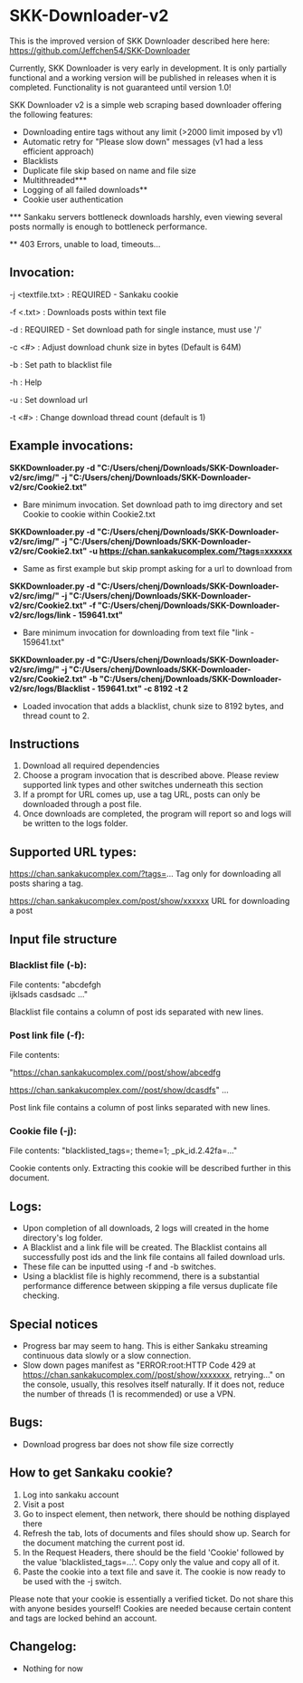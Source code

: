# SKK-Downloader-v2
This is the improved version of SKK Downloader described here here: https://github.com/Jeffchen54/SKK-Downloader

Currently, SKK Downloader is very early in development. It is only partially functional and a working version
will be published in releases when it is completed. Functionality is not guaranteed until version 1.0!

SKK Downloader v2 is a simple web scraping based downloader offering the following features:
- Downloading entire tags without any limit (>2000 limit imposed by v1)
- Automatic retry for "Please slow down" messages (v1 had a less efficient approach)
- Blacklists 
- Duplicate file skip based on name and file size
- Multithreaded***
- Logging of all failed downloads**
- Cookie user authentication

*** Sankaku servers bottleneck downloads harshly, even viewing several posts normally is enough to bottleneck performance. 

** 403 Errors, unable to load, timeouts...

## Invocation: 
-j <textfile.txt> : REQUIRED - Sankaku cookie

-f <.txt> : Downloads posts within text file

-d <path> : REQUIRED - Set download path for single instance, must use '/'
  
-c <#> : Adjust download chunk size in bytes (Default is 64M)
  
-b <path> : Set path to blacklist file
  
-h : Help
  
-u <url> : Set download url
  
-t <#> : Change download thread count (default is 1)
  
  
## Example invocations:
**SKKDownloader.py -d "C:/Users/chenj/Downloads/SKK-Downloader-v2/src/img/" -j "C:/Users/chenj/Downloads/SKK-Downloader-v2/src/Cookie2.txt"**
- Bare minimum invocation. Set download path to img directory and set Cookie to cookie within Cookie2.txt

  
**SKKDownloader.py -d "C:/Users/chenj/Downloads/SKK-Downloader-v2/src/img/" -j "C:/Users/chenj/Downloads/SKK-Downloader-v2/src/Cookie2.txt" -u https://chan.sankakucomplex.com/?tags=xxxxxx**
- Same as first example but skip prompt asking for a url to download from
  
  
**SKKDownloader.py -d "C:/Users/chenj/Downloads/SKK-Downloader-v2/src/img/" -j "C:/Users/chenj/Downloads/SKK-Downloader-v2/src/Cookie2.txt" -f "C:/Users/chenj/Downloads/SKK-Downloader-v2/src/logs/link - 159641.txt"**
- Bare minimum invocation for downloading from text file "link - 159641.txt" 
  
  
**SKKDownloader.py -d "C:/Users/chenj/Downloads/SKK-Downloader-v2/src/img/" -j "C:/Users/chenj/Downloads/SKK-Downloader-v2/src/Cookie2.txt" -b "C:/Users/chenj/Downloads/SKK-Downloader-v2/src/logs/Blacklist - 159641.txt" -c 8192 -t 2**
- Loaded invocation that adds a blacklist, chunk size to 8192 bytes, and thread count to 2.

## Instructions
  1) Download all required dependencies
  2) Choose a program invocation that is described above. Please review supported link types and other switches underneath this section
  3) If a prompt for URL comes up, use a tag URL, posts can only be downloaded through a post file.
  4) Once downloads are completed, the program will report so and logs will be written to the logs folder.

## Supported URL types:
  https://chan.sankakucomplex.com/?tags=...
      Tag only for downloading all posts sharing a tag.
  
  https://chan.sankakucomplex.com/post/show/xxxxxx
      URL for downloading a post

## Input file structure

  ### Blacklist file (-b):
  File contents:
  "abcdefgh  
  ijklsads
  casdsadc
  ..."
  
  Blacklist file contains a column of post ids separated with new lines.
  
  ### Post link file  (-f):
  File contents:
  
  "https://chan.sankakucomplex.com//post/show/abcedfg
  
  https://chan.sankakucomplex.com//post/show/dcasdfs"
  ...
  
  Post link file contains a column of post links separated with new lines.
  
  ### Cookie file (-j):
  File contents:
  "blacklisted_tags=; theme=1; _pk_id.2.42fa=..."
  
  Cookie contents only. Extracting this cookie will be described further in this document.

## Logs:
  - Upon completion of all downloads, 2 logs will created in the home directory's log folder.
  - A Blacklist and a link file will be created. The Blacklist contains all successfully post ids and the link file contains all failed download urls. 
  - These file can be inputted using -f and -b switches.
  - Using a blacklist file is highly recommend, there is a substantial performance difference between skipping a file versus duplicate file checking.

  
## Special notices
  - Progress bar may seem to hang. This is either Sankaku streaming continuous data slowly or a slow connection. 
  - Slow down pages manifest as "ERROR:root:HTTP Code 429 at https://chan.sankakucomplex.com//post/show/xxxxxxx, retrying..." on the console,
  usually, this resolves itself naturally. If it does not, reduce the number of threads (1 is recommended) or use a VPN.

## Bugs:
- Download progress bar does not show file size correctly

## How to get Sankaku cookie?
1. Log into sankaku account
2. Visit a post
3. Go to inspect element, then network, there should be nothing displayed there
4. Refresh the tab, lots of documents and files should show up. Search for the document matching the current post id. 
5. In the Request Headers, there should be the field 'Cookie' followed by the value 'blacklisted_tags=...'. Copy only the value and copy all of it.
6. Paste the cookie into a text file and save it. The cookie is now ready to be used with the -j switch. 
  
Please note that your cookie is essentially a verified ticket. Do not share this with anyone besides yourself! Cookies are needed because certain content and tags are locked behind an account.
  
## Changelog:
- Nothing for now
  
  
